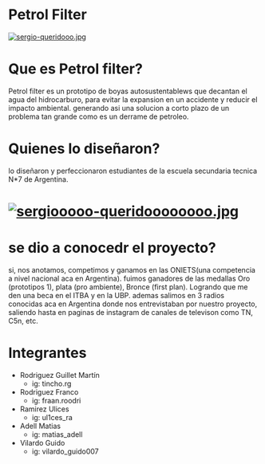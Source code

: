 #  Petrol Filter

[![sergio-queridooo.jpg](https://i.postimg.cc/gkKxMjy6/sergio-queridooo.jpg)](https://postimg.cc/3ddrNKcK)

# Que es Petrol filter?
Petrol filter es un prototipo de boyas autosustentablews que decantan el agua del hidrocarburo, para evitar la expansion en un accidente y reducir el impacto ambiental. generando asi una solucion a corto plazo de un problema tan grande como es un derrame de petroleo.
<!--    AAAA -->
# Quienes lo diseñaron?

lo diseñaron y perfeccionaron estudiantes de la escuela secundaria tecnica N*7 de Argentina.

# [![sergiooooo-queridoooooooo.jpg](https://i.postimg.cc/7YBzNXy2/sergiooooo-queridoooooooo.jpg)](https://postimg.cc/jL7CxH2x)


# se dio a conocedr el proyecto?
si, nos anotamos, competimos y ganamos en las ONIETS(una competencia a nivel nacional aca en Argentina). fuimos ganadores de las medallas Oro (prototipos 1), plata (pro ambiente), Bronce (first plan).
Logrando que me den una beca en el ITBA y en la
UBP.
ademas salimos en 3 radios conocidas aca en Argentina donde nos entrevistaban por nuestro proyecto, saliendo hasta en paginas de instagram de canales de televison como TN, C5n, etc.





# Integrantes

* Rodriguez Guillet Martín
  * ig: tincho.rg
* Rodriguez Franco
  * ig: fraan.roodri
* Ramirez Ulices
  * ig: ul1ces_ra
* Adell Matias 
  * ig: matias_adell
* Vilardo Guido
  * ig: vilardo_guido007
